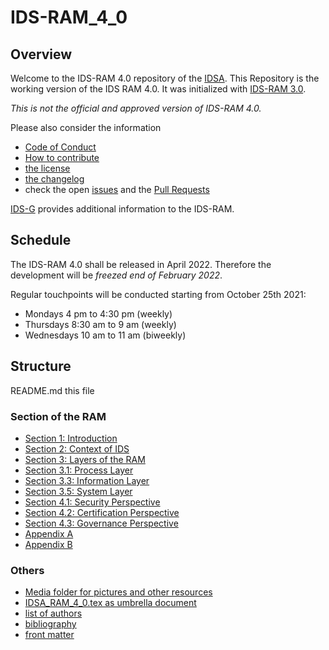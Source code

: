 # IDS-RAM_4_0
 
## Overview 

Welcome to the IDS-RAM 4.0 repository of the [IDSA](../../../idsa). This Repository is the working version of the IDS RAM 4.0. It was initialized with [IDS-RAM 3.0](https://internationaldataspaces.org/download/16630/). 

*This is not the official and approved version of IDS-RAM 4.0.*

Please also consider the information 
- [Code of Conduct](./CODE_OF_CONDUCT.md)
- [How to contribute](./CONTRIBUTING.md)
- [the license](./LICENSE.md)
- [the changelog](./CHANGELOG.md)
- check the open [issues](https://github.com/International-Data-Spaces-Association/IDS-RAM_4_0/issues) and the [Pull Requests](https://github.com/International-Data-Spaces-Association/IDS-RAM_4_0/pulls)

[IDS-G](https://github.com/International-Data-Spaces-Association/IDS-G) provides additional information to the IDS-RAM. 
 
## Schedule
The IDS-RAM 4.0 shall be released in April 2022. Therefore the development will be *freezed end of February 2022*.

Regular touchpoints will be conducted starting from October 25th 2021:
- Mondays 4 pm to 4:30 pm (weekly)
- Thursdays 8:30 am to 9 am (weekly)
- Wednesdays 10 am to 11 am (biweekly)

## Structure

README.md this file

### Section of the RAM
- [Section 1: Introduction](./section1_introduction.tex)
- [Section 2: Context of IDS](./section2_context_of_ids.tex)
- [Section 3: Layers of the RAM ](./section3_layers_of_RAM.tex)
- [Section 3.1: Process Layer](./section3_1_process_layer.tex)
- [Section 3.3: Information Layer](./section3_3_information_layer.tex)
- [Section 3.5: System Layer](./section3_5_system_layer.tex)
- [Section 4.1: Security Perspective](./section4_1_security_perspective.tex)
- [Section 4.2: Certification Perspective](./section4_2_certification_perspective.tex)
- [Section 4.3: Governance Perspective](./section4_3_governance_perspective.tex)
- [Appendix A](./appendix_a_glossary.tex)
- [Appendix B](./appendix_b_profiles.tex)


### Others
- [ Media folder for pictures and other resources](./media)
- [IDSA_RAM_4_0.tex as umbrella document](./IDSA_RAM_4_0.tex)
- [list of authors](./authors_contritbutors.tex)
- [bibliography](./bibliography.bib)
- [front matter](./editor_contributing_projects.tex)




 
